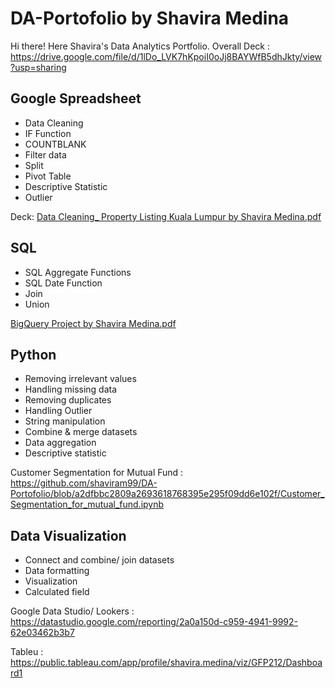 # DA-Portofolio by Shavira Medina
Hi there! Here Shavira's Data Analytics Portfolio.
Overall Deck : https://drive.google.com/file/d/1lDo_LVK7hKpoiI0oJj8BAYWfB5dhJkty/view?usp=sharing

## Google Spreadsheet
- Data Cleaning
- IF Function
- COUNTBLANK 
- Filter data 
- Split 
- Pivot Table
- Descriptive Statistic
- Outlier

Deck:
[Data Cleaning_ Property Listing Kuala Lumpur by Shavira Medina.pdf](https://github.com/shaviram99/DA-Portofolio/files/10244167/Data.Cleaning_.Property.Listing.Kuala.Lumpur.by.Shavira.Medina.pdf)

## SQL
- SQL Aggregate Functions
- SQL Date Function 
- Join
- Union

[BigQuery Project by Shavira Medina.pdf](https://github.com/shaviram99/DA-Portofolio/files/10244196/BigQuery.Project.by.Shavira.Medina.pdf)

## Python
- Removing irrelevant values
- Handling missing data
- Removing duplicates
- Handling Outlier
- String manipulation
- Combine & merge datasets
- Data aggregation
- Descriptive statistic

Customer Segmentation for Mutual Fund : https://github.com/shaviram99/DA-Portofolio/blob/a2dfbbc2809a2693618768395e295f09dd6e102f/Customer_Segmentation_for_mutual_fund.ipynb

## Data Visualization 
- Connect and combine/ join datasets
- Data formatting
- Visualization
- Calculated field

Google Data Studio/ Lookers : https://datastudio.google.com/reporting/2a0a150d-c959-4941-9992-62e03462b3b7

Tableu : https://public.tableau.com/app/profile/shavira.medina/viz/GFP212/Dashboard1
